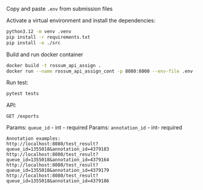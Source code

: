 Copy and paste `.env` from submission files


Activate a virtual environment and install the dependencies:

```bash
python3.12 -m venv .venv
pip install -r requirements.txt
pip install -e ./src   
```

Build and run docker container
```bash
docker build -t rossum_api_assign .    
docker run --name rossum_api_assign_cont -p 8080:8000 --env-file .env -v "$(pwd)/src:/src" -d rossum_api_assign
```


Run test:

```bash
pytest tests
```

API:

`GET /exports`

Params: `queue_id` - int - required
Params: `annotation_id` - int- required



```
Annotation examples:
http://localhost:8080/test_result?queue_id=1355018&annotation_id=4379183  
http://localhost:8080/test_result?queue_id=1355018&annotation_id=4379164
http://localhost:8080/test_result?queue_id=1355018&annotation_id=4379179
http://localhost:8080/test_result?queue_id=1355018&annotation_id=4379186
```
